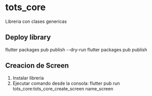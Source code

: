 # tots_core

Libreria con clases genericas

## Deploy library
flutter packages pub publish --dry-run
flutter packages pub publish

## Creacion de Screen
1. Instalar libreria
2. Ejecutar comando desde la consola: flutter pub run tots_core:tots_core_create_screen name_screen